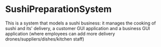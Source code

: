 # SushiPreparationSystem
This is a system that models a sushi business: it manages the cooking of sushi and its' delivery, a customer GUI application and a business GUI application (where employees can add more delivery drones/suppliers/dishes/kitchen staff)

